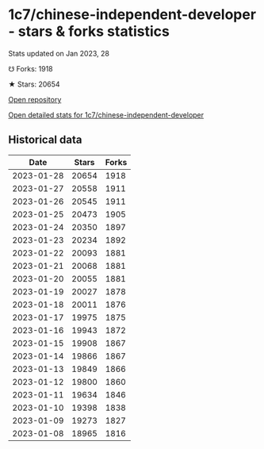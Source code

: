 # 1c7/chinese-independent-developer - stars & forks statistics

Stats updated on Jan 2023, 28

☋ Forks: 1918

★ Stars: 20654

[Open repository](https://github.com/1c7/chinese-independent-developer)

[Open detailed stats for 1c7/chinese-independent-developer](https://reviewgithub.com/rep/1c7/chinese-independent-developer)

## Historical data
| Date | Stars | Forks |
|------|-------|-------|
| 2023-01-28 | 20654 | 1918 | 
| 2023-01-27 | 20558 | 1911 | 
| 2023-01-26 | 20545 | 1911 | 
| 2023-01-25 | 20473 | 1905 | 
| 2023-01-24 | 20350 | 1897 | 
| 2023-01-23 | 20234 | 1892 | 
| 2023-01-22 | 20093 | 1881 | 
| 2023-01-21 | 20068 | 1881 | 
| 2023-01-20 | 20055 | 1881 | 
| 2023-01-19 | 20027 | 1878 | 
| 2023-01-18 | 20011 | 1876 | 
| 2023-01-17 | 19975 | 1875 | 
| 2023-01-16 | 19943 | 1872 | 
| 2023-01-15 | 19908 | 1867 | 
| 2023-01-14 | 19866 | 1867 | 
| 2023-01-13 | 19849 | 1866 | 
| 2023-01-12 | 19800 | 1860 | 
| 2023-01-11 | 19634 | 1846 | 
| 2023-01-10 | 19398 | 1838 | 
| 2023-01-09 | 19273 | 1827 | 
| 2023-01-08 | 18965 | 1816 | 

